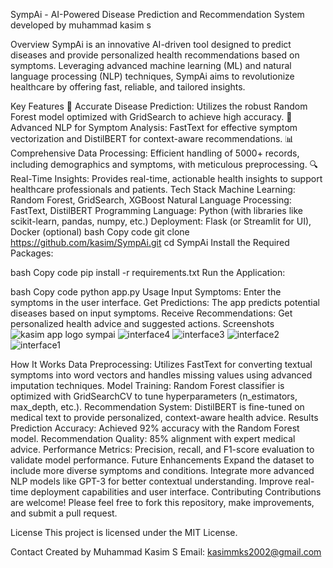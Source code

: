 SympAi - AI-Powered Disease Prediction and Recommendation System
developed by muhammad kasim s

Overview
SympAi is an innovative AI-driven tool designed to predict diseases and provide personalized health recommendations based on symptoms. Leveraging advanced machine learning (ML) and natural language processing (NLP) techniques, SympAi aims to revolutionize healthcare by offering fast, reliable, and tailored insights.

Key Features
🌟 Accurate Disease Prediction: Utilizes the robust Random Forest model optimized with GridSearch to achieve high accuracy.
🧬 Advanced NLP for Symptom Analysis: FastText for effective symptom vectorization and DistilBERT for context-aware recommendations.
📊 Comprehensive Data Processing: Efficient handling of 5000+ records, including demographics and symptoms, with meticulous preprocessing.
🔍 Real-Time Insights: Provides real-time, actionable health insights to support healthcare professionals and patients.
Tech Stack
Machine Learning: Random Forest, GridSearch, XGBoost
Natural Language Processing: FastText, DistilBERT
Programming Language: Python (with libraries like scikit-learn, pandas, numpy, etc.)
Deployment: Flask (or Streamlit for UI), Docker (optional)
bash
Copy code
git clone https://github.com/kasim/SympAi.git
cd SympAi
Install the Required Packages:

bash
Copy code
pip install -r requirements.txt
Run the Application:

bash
Copy code
python app.py
Usage
Input Symptoms: Enter the symptoms in the user interface.
Get Predictions: The app predicts potential diseases based on input symptoms.
Receive Recommendations: Get personalized health advice and suggested actions.
Screenshots
![kasim app logo sympai](https://github.com/user-attachments/assets/d3b43f14-9a04-41b8-b13a-8cc931f6064c)
![interface4](https://github.com/user-attachments/assets/51aa6c14-2a7b-49be-9722-3100297d5990)
![interface3](https://github.com/user-attachments/assets/e73a3043-644f-469a-b0d0-9e4c0f58a81f)
![interface2](https://github.com/user-attachments/assets/697e1bab-6d37-42d1-abb6-6486c01d1e3b)
![interface1](https://github.com/user-attachments/assets/ff785f90-84af-4b5f-b450-d6688745666f)

How It Works
Data Preprocessing: Utilizes FastText for converting textual symptoms into word vectors and handles missing values using advanced imputation techniques.
Model Training: Random Forest classifier is optimized with GridSearchCV to tune hyperparameters (n_estimators, max_depth, etc.).
Recommendation System: DistilBERT is fine-tuned on medical text to provide personalized, context-aware health advice.
Results
Prediction Accuracy: Achieved 92% accuracy with the Random Forest model.
Recommendation Quality: 85% alignment with expert medical advice.
Performance Metrics: Precision, recall, and F1-score evaluation to validate model performance.
Future Enhancements
Expand the dataset to include more diverse symptoms and conditions.
Integrate more advanced NLP models like GPT-3 for better contextual understanding.
Improve real-time deployment capabilities and user interface.
Contributing
Contributions are welcome! Please feel free to fork this repository, make improvements, and submit a pull request.

License
This project is licensed under the MIT License.

Contact
Created by Muhammad Kasim S
Email: kasimmks2002@gmail.com


